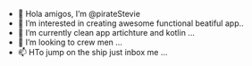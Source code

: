 - 👋 Hola amigos, I’m @pirateStevie
- 👀 I’m interested in creating awesome functional beatiful app..
- 🌱 I’m currently clean app artichture and kotlin ...
- 💞️ I’m looking to crew men  ...
- 📫 HTo jump on the ship just inbox me ...

<!---
pirateStevie/pirateStevie is a ✨ special ✨ repository because its `README.md` (this file) appears on your GitHub profile.
You can click the Preview link to take a look at your changes.
--->
